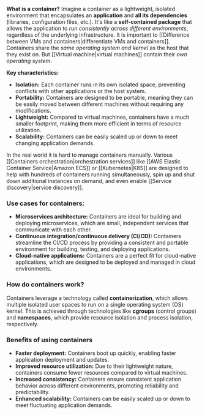 
**What is a container?** Imagine a container as a lightweight, isolated environment that encapsulates an **application** and **all its dependencies** (libraries, configuration files, etc.). It's like a **self-contained package** that allows the application to *run consistently across different environments*, regardless of the underlying infrastructure. It is important to [[Difference between VMs and containers|differentiate VMs and containers]]. Containers share the *same operating system and kernel* as the host that they exist on. But [[Virtual machine|virtual machines]] contain their *own operating system*.

**Key characteristics:**

* **Isolation:** Each container runs in its own isolated space, preventing conflicts with other applications or the host system.
* **Portability:** Containers are designed to be portable, meaning they can be easily moved between different machines without requiring any modifications.
* **Lightweight:** Compared to virtual machines, containers have a much smaller footprint, making them more efficient in terms of resource utilization.
* **Scalability:** Containers can be easily scaled up or down to meet changing application demands.

In the real world it is hard to manage containers manually. Various [[Containers orchestration|orchestration services]] like [[AWS Elastic Container Service|Amazon ECS]] or [[Kubernetes|K8S]] are designed to help with hundreds of containers running simultaneously, spin up and shut down additional instances on demand, and even enable [[Service discovery|service discovery]].

### Use cases for containers:

* **Microservices architecture:** Containers are ideal for building and deploying microservices, which are small, independent services that communicate with each other.
* **Continuous integration/continuous delivery (CI/CD):** Containers streamline the CI/CD process by providing a consistent and portable environment for building, testing, and deploying applications.
* **Cloud-native applications:** Containers are a perfect fit for cloud-native applications, which are designed to be deployed and managed in cloud environments.

### How do containers work?

Containers leverage a technology called **containerization**, which allows multiple isolated user spaces to run on a single operating system (OS) kernel. This is achieved through technologies like **cgroups** (control groups) and **namespaces**, which provide resource isolation and process isolation, respectively.

### Benefits of using containers

* **Faster deployment:** Containers boot up quickly, enabling faster application deployment and updates.
* **Improved resource utilization:** Due to their lightweight nature, containers consume fewer resources compared to virtual machines.
* **Increased consistency:** Containers ensure consistent application behavior across different environments, promoting reliability and predictability.
* **Enhanced scalability:** Containers can be easily scaled up or down to meet fluctuating application demands.